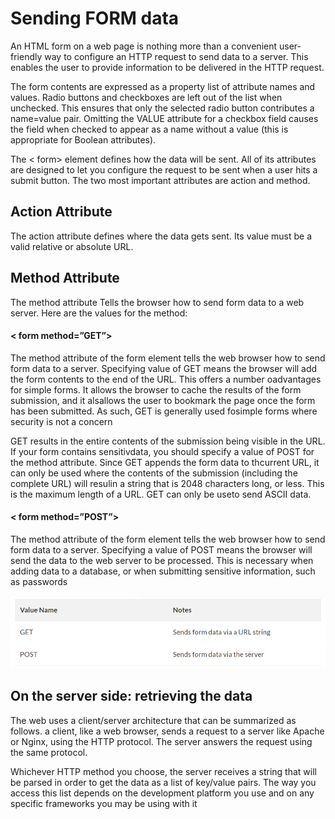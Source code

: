 # Sending FORM data


An HTML form on a web page is nothing more than a convenient user-friendly way to configure an HTTP request to send data to a server. This enables the user to provide information to be delivered in the HTTP request.


The form contents are expressed as a property list of attribute names and values. Radio buttons and checkboxes are left out of the list when unchecked. This ensures that only the selected radio button contributes a name=value pair. Omitting the VALUE attribute for a checkbox field causes the field when checked to appear as a name without a value (this is appropriate for Boolean attributes). 


The < form> element defines how the data will be sent. All of its attributes are designed to let you configure the request to be sent when a user hits a submit button. The two most important attributes are action and method.

## Action Attribute

The action attribute defines where the data gets sent. Its value must be a valid relative or absolute URL.

## Method Attribute

The method attribute Tells the browser how to send form data to a web server. Here are the values for the method:

#### < form method=”GET”>

The method attribute of the form element tells the web browser how to send form data to a server. Specifying value of GET means the browser will add the form contents to the end of the URL. This offers a number oadvantages for simple forms. It allows the browser to cache the results of the form submission, and it alsallows the user to bookmark the page once the form has been submitted. As such, GET is generally used fosimple forms where security is not a concern

GET results in the entire contents of the submission being visible in the URL. If your form contains sensitivdata, you should specify a value of POST for the method attribute. Since GET appends the form data to thcurrent URL, it can only be used where the contents of the submission (including the complete URL) will resulin a string that is 2048 characters long, or less. This is the maximum length of a URL. GET can only be useto send ASCII data.

#### < form method=”POST”>

The method attribute of the form element tells the web browser how to send form data to a server. Specifying a value of POST means the browser will send the data to the web server to be processed. This is necessary when adding data to a database, or when submitting sensitive information, such as passwords

![get](/img/get.PNG)

## On the server side: retrieving the data

The web uses a client/server architecture that can be summarized as follows. a client, like a web browser, sends a request to a server like Apache or Nginx, using the HTTP protocol. The server answers the request using the same protocol.

Whichever HTTP method you choose, the server receives a string that will be parsed in order to get the data as a list of key/value pairs. The way you access this list depends on the development platform you use and on any specific frameworks you may be using with it



     

